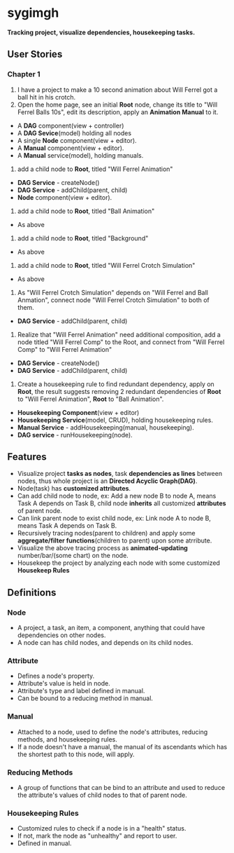 # sygimgh
**Tracking project, visualize dependencies, housekeeping tasks.**

## User Stories
### Chapter 1
1. I have a project to make a 10 second animation about Will Ferrel got a ball hit in his crotch.
1. Open the home page, see an initial **Root** node, change its title to "Will Ferrel Balls 10s", edit its description, apply an **Animation Manual** to it.
  * A **DAG** component(view + controller)
  * A **DAG Sevice**(model) holding all nodes
  * A single **Node** component(view + editor).
  * A **Manual** component(view + editor).
  * A **Manual** service(model), holding manuals.
1. add a child node to **Root**, titled "Will Ferrel Animation"
  * **DAG Service** - createNode()
  * **DAG Service** - addChild(parent, child)
  * **Node** component(view + editor).
1. add a child node to **Root**, titled "Ball Animation"
  * As above
1. add a child node to **Root**, titled "Background"
  * As above
1. add a child node to **Root**, titled "Will Ferrel Crotch Simulation"
  * As above
1. As "Will Ferrel Crotch Simulation" depends on "Will Ferrel and Ball Anmation", connect node "Will Ferrel Crotch Simulation" to both of them.
  * **DAG Service** - addChild(parent, child)
1. Realize that "Will Ferrel Animation" need additional composition, add a node titled "Will Ferrel Comp" to the Root, and connect from "Will Ferrel Comp" to "Will Ferrel Animation"
  * **DAG Service** - createNode()
  * **DAG Service** - addChild(parent, child)
1. Create a housekeeping rule to find redundant dependency, apply on **Root**, the result suggests removing 2 redundant dependencies of **Root** to "Will Ferrel Animation", **Root** to "Ball Animation".
  * **Housekeeping Component**(view + editor)
  * **Housekeeping Service**(model, CRUD), holding housekeeping rules.
  * **Manual Service** - addHousekeeping(manual, housekeeping).
  * **DAG service** - runHousekeeping(node).


## Features
* Visualize project **tasks as nodes**, task **dependencies as lines** between nodes, thus whole project is an **Directed Acyclic Graph(DAG)**.
* Node(task) has **customized attributes**.
* Can add child node to node, ex: Add a new node B to node A, means Task A depends on Task B, child node **inherits** all customized **attributes** of parent node.
* Can link parent node to exist child node, ex: Link node A to node B, means Task A depends on Task B.
* Recursively tracing nodes(parent to children) and apply some **aggregate/filter functions**(children to parent) upon some atrribute.
* Visualize the above tracing process as **animated-updating** number/bar/(some chart) on the node.
* Housekeep the project by analyzing each node with some customized **Housekeep Rules**

## Definitions
### Node
  * A project, a task, an item, a component, anything that could have dependencies on other nodes.
  * A node can has child nodes, and depends on its child nodes.

### Attribute
  * Defines a node's property.
  * Attribute's value is held in node.
  * Attribute's type and label defined in manual.
  * Can be bound to a reducing method in manual.

### Manual
  * Attached to a node, used to define the node's attributes, reducing methods, and housekeeping rules.
  * If a node doesn't have a manual, the manual of its ascendants which has the shortest path to this node, will apply.

### Reducing Methods
  * A group of functions that can be bind to an attribute and used to reduce the attribute's values of child nodes to that of parent node.

### Housekeeping Rules
  * Customized rules to check if a node is in a "health" status.
  * If not, mark the node as "unhealthy" and report to user.
  * Defined in manual.

